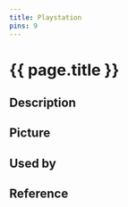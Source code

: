 ```yaml
---
title: Playstation
pins: 9
---
```


# {{ page.title }}

## Description

## Picture

## Used by

## Reference
